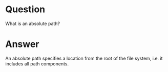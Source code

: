 # Question

What is an absolute path?

# Answer

An absolute path specifies a location from the root of the file system, i.e. it includes all path components.